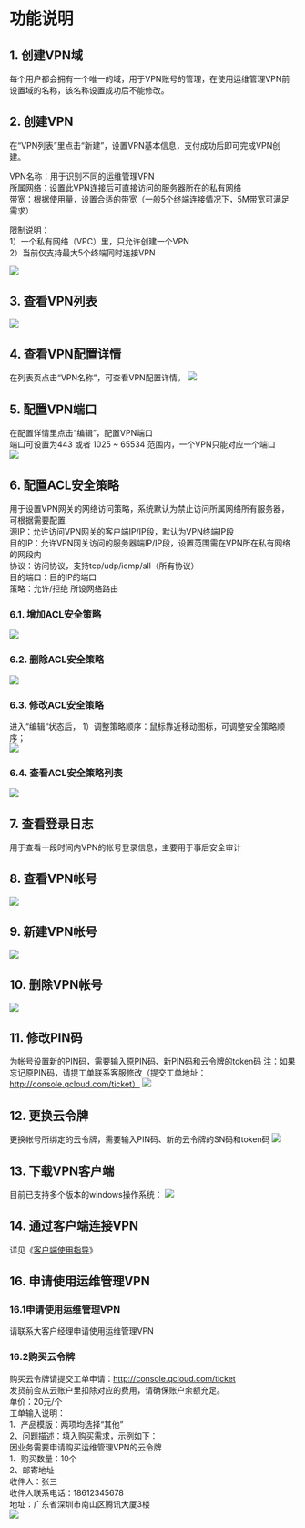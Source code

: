 # 功能说明
## 1.	创建VPN域
每个用户都会拥有一个唯一的域，用于VPN账号的管理，在使用运维管理VPN前设置域的名称，该名称设置成功后不能修改。
	
## 2.	创建VPN
在“VPN列表”里点击“新建”，设置VPN基本信息，支付成功后即可完成VPN创建。  

VPN名称：用于识别不同的运维管理VPN  
所属网络：设置此VPN连接后可直接访问的服务器所在的私有网络  
带宽：根据使用量，设置合适的带宽（一般5个终端连接情况下，5M带宽可满足需求）  

限制说明：  
1）一个私有网络（VPC）里，只允许创建一个VPN  
2）当前仅支持最大5个终端同时连接VPN  

![](https://mc.qcloudimg.com/static/img/99033ed16343c77ffa129e1b8e646d94/11.png)

## 3.	查看VPN列表
![](https://mc.qcloudimg.com/static/img/ead9ecdbab48dc4a6887ec177e171885/22.png)

## 4.	查看VPN配置详情
在列表页点击“VPN名称”，可查看VPN配置详情。
![](https://mc.qcloudimg.com/static/img/04c8bdad26b04a4d4aca0bd8d0823850/33.png)

## 5.	配置VPN端口
在配置详情里点击“编辑”，配置VPN端口  
端口可设置为443 或者 1025 ~ 65534 范围内，一个VPN只能对应一个端口  
![](https://mc.qcloudimg.com/static/img/0cadd38561be7d27069a07e73a1f160b/44.png)

## 6.	配置ACL安全策略
用于设置VPN网关的网络访问策略，系统默认为禁止访问所属网络所有服务器，可根据需要配置  
源IP：允许访问VPN网关的客户端IP/IP段，默认为VPN终端IP段  
目的IP：允许VPN网关访问的服务器端IP/IP段，设置范围需在VPN所在私有网络的网段内  
协议：访问协议，支持tcp/udp/icmp/all（所有协议）  
目的端口：目的IP的端口  
策略：允许/拒绝 所设网络路由  

### 6.1.	增加ACL安全策略
![](https://mc.qcloudimg.com/static/img/08c1db45d0215cf3821444ce9dd028e6/55.png)

### 6.2.	删除ACL安全策略
![](https://mc.qcloudimg.com/static/img/47885eb8400964945deb7a02f868726b/66.png)

### 6.3.	修改ACL安全策略
进入“编辑“状态后，
1）调整策略顺序：鼠标靠近移动图标，可调整安全策略顺序；  
![](https://mc.qcloudimg.com/static/img/44ff402adb2ab5f71fc9f7c1d7d5bb61/77.png)

### 6.4.	查看ACL安全策略列表
![](https://mc.qcloudimg.com/static/img/b0d74abfe522ac241e54dfc78731b577/88.png)

## 7.	查看登录日志
用于查看一段时间内VPN的帐号登录信息，主要用于事后安全审计
## 8.	查看VPN帐号
![](https://mc.qcloudimg.com/static/img/5711b5cf4d3b0fdabec02e71e8077a04/99.png)

## 9.	新建VPN帐号
![](https://mc.qcloudimg.com/static/img/03f8c1a390d4e86dbf0b46a3075f5cb0/10.png)

## 10.	删除VPN帐号
![](https://mc.qcloudimg.com/static/img/c7aadad0f8a69c720e344c3ec2c5530b/101.png)

## 11.	修改PIN码
为帐号设置新的PIN码，需要输入原PIN码、新PIN码和云令牌的token码
注：如果忘记原PIN码，请提工单联系客服修改（提交工单地址：http://console.qcloud.com/ticket）
![](https://mc.qcloudimg.com/static/img/35a513c3522de1cc88b92288ce55a6d1/102.png)

## 12.	更换云令牌
更换帐号所绑定的云令牌，需要输入PIN码、新的云令牌的SN码和token码
![](https://mc.qcloudimg.com/static/img/fadd3734c2b6bffd14b6fbb6a8e0c159/103.png)

## 13.	下载VPN客户端
目前已支持多个版本的windows操作系统：
![](https://mc.qcloudimg.com/static/img/8a8d9cc2c245e6de5d5a8f6f545c0758/104.png)

## 14.	通过客户端连接VPN
详见《[客户端使用指导](https://www.qcloud.com/document/product/580/9163)》

## 16.	申请使用运维管理VPN
### 16.1申请使用运维管理VPN
请联系大客户经理申请使用运维管理VPN  

### 16.2购买云令牌
购买云令牌请提交工单申请：http://console.qcloud.com/ticket  
发货前会从云账户里扣除对应的费用，请确保账户余额充足。  
单价：20元/个  
工单输入说明：  
1、产品模版：两项均选择“其他”  
2、问题描述：填入购买需求，示例如下：  
	因业务需要申请购买运维管理VPN的云令牌  
	1、购买数量：10个  
	2、邮寄地址  
		收件人：张三  
		收件人联系电话：18612345678  
地址：广东省深圳市南山区腾讯大厦3楼  
![](https://mc.qcloudimg.com/static/img/43afb94bfbca3405e803228409bf7263/105.png)







